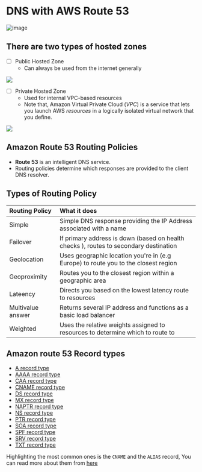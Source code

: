 # **DNS with AWS Route 53**


![image](https://github.com/sec-fortress/sec-fortress.github.io/assets/132317714/17163918-9ec4-4c93-9eb5-411af84092c9)



## **There are two types of hosted zones**

- [ ] Public Hosted Zone
	- Can always be used from the internet generally


![](https://i.imgur.com/YXQFlWF.png)



- [ ] Private  Hosted Zone
	- Used for internal VPC-based resources
	- Note that, Amazon Virtual Private Cloud (_VPC_) is a service that lets you launch AWS _resources_ in a logically isolated virtual network that you define.


![](https://i.imgur.com/HOr3bsT.png)



## **Amazon Route 53 Routing Policies**

- **Route 53** is an intelligent DNS service.
- Routing policies determine which responses are provided to the client DNS resolver.

## **Types of Routing Policy**

| Routing Policy | What it does |
| :--- | :--- |
| Simple | Simple DNS response providing the IP Address associated with a name |
| Failover | If primary address is down (based on health checks ), routes to secondary destination |
| Geolocation | Uses geographic location  you're in (e.g Europe) to route you to the closest region |
| Geoproximity | Routes you to the closest region within a geographic area |
| Lateency | Directs you based on the lowest latency route to resources |
| Multivalue answer  | Returns several IP address and functions as a basic load balancer |
| Weighted | Uses the relative weights assigned to resources to determine which to route to |

## **Amazon route 53 Record types**

- [A record type](https://docs.aws.amazon.com/Route53/latest/DeveloperGuide/ResourceRecordTypes.html#AFormat)
- [AAAA record type](https://docs.aws.amazon.com/Route53/latest/DeveloperGuide/ResourceRecordTypes.html#AAAAFormat)
- [CAA record type](https://docs.aws.amazon.com/Route53/latest/DeveloperGuide/ResourceRecordTypes.html#CAAFormat)
- [CNAME record type](https://docs.aws.amazon.com/Route53/latest/DeveloperGuide/ResourceRecordTypes.html#CNAMEFormat)
- [DS record type](https://docs.aws.amazon.com/Route53/latest/DeveloperGuide/ResourceRecordTypes.html#DSFormat)
- [MX record type](https://docs.aws.amazon.com/Route53/latest/DeveloperGuide/ResourceRecordTypes.html#MXFormat)
- [NAPTR record type](https://docs.aws.amazon.com/Route53/latest/DeveloperGuide/ResourceRecordTypes.html#NAPTRFormat)
- [NS record type](https://docs.aws.amazon.com/Route53/latest/DeveloperGuide/ResourceRecordTypes.html#NSFormat)
- [PTR record type](https://docs.aws.amazon.com/Route53/latest/DeveloperGuide/ResourceRecordTypes.html#PTRFormat)
- [SOA record type](https://docs.aws.amazon.com/Route53/latest/DeveloperGuide/ResourceRecordTypes.html#SOAFormat)
- [SPF record type](https://docs.aws.amazon.com/Route53/latest/DeveloperGuide/ResourceRecordTypes.html#SPFFormat)
- [SRV record type](https://docs.aws.amazon.com/Route53/latest/DeveloperGuide/ResourceRecordTypes.html#SRVFormat)
- [TXT record type](https://docs.aws.amazon.com/Route53/latest/DeveloperGuide/ResourceRecordTypes.html#TXTFormat)


Highlighting the most common ones is the `CNAME` and the `ALIAS` record, You can read more about them from [here](https://help.ns1.com/hc/en-us/articles/360017511293-What-is-the-difference-between-CNAME-and-ALIAS-records)
